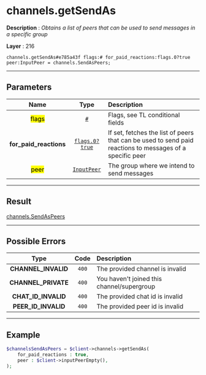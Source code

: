 # channels.getSendAs

**Description** : *Obtains a list of peers that can be used to send messages in a specific group*

**Layer** : 216

```tl
channels.getSendAs#e785a43f flags:# for_paid_reactions:flags.0?true peer:InputPeer = channels.SendAsPeers;
```

---

## Parameters

| Name | Type | Description |
| :---: | :---: | :--- |
| <mark>flags</mark> | [`#`](type/#) | Flags, see TL conditional fields |
| **for_paid_reactions** | [`flags.0?true`](type/true) | If set, fetches the list of peers that can be used to send paid reactions to messages of a specific peer |
| <mark>peer</mark> | [`InputPeer`](type/InputPeer) | The group where we intend to send messages |

---

## Result

[channels.SendAsPeers](type/channels.SendAsPeers)

---

## Possible Errors

| Type | Code | Description |
| :---: | :---: | :--- |
| **CHANNEL_INVALID** | `400` | The provided channel is invalid |
| **CHANNEL_PRIVATE** | `400` | You haven't joined this channel/supergroup |
| **CHAT_ID_INVALID** | `400` | The provided chat id is invalid |
| **PEER_ID_INVALID** | `400` | The provided peer id is invalid |

---

## Example

```php
$channelsSendAsPeers = $client->channels->getSendAs(
	for_paid_reactions : true,
	peer : $client->inputPeerEmpty(),
);
```
